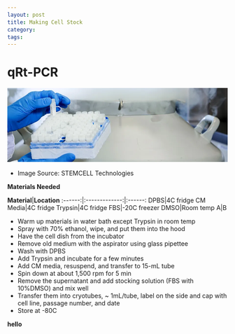 ```yaml
---
layout: post
title: Making Cell Stock
category:
tags:
---
```


# qRt-PCR

![](https://raw.githubusercontent.com/NgocHuan01/NgocHuanNguyen_Notebook_XuLab/refs/heads/master/images/cell_storage_media_solutions.webp)
- Image Source: STEMCELL Technologies

**Materials Needed**

**Material**|**Location**
:------:|:-------------:|:------:
DPBS|4C fridge
CM Media|4C fridge
Trypsin|4C fridge
FBS|-20C freezer
DMSO|Room temp
A|B

- Warm up materials in water bath except Trypsin in room temp
- Spray with 70% ethanol, wipe, and put them into the hood
- Have the cell dish from the incubator
- Remove old medium with the aspirator using glass pipettee
- Wash with DPBS
- Add Trypsin and incubate for a few minutes
- Add CM media, resuspend, and transfer to 15-mL tube
- Spin down at about 1,500 rpm for 5 min
- Remove the supernatant and add stocking solution (FBS with 10%DMSO) and mix well
- Transfer them into cryotubes, ~ 1mL/tube, label on the side and cap with cell line, passage number, and date
- Store at -80C

**hello**